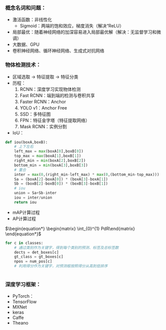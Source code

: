 ### 概念名词和问题：

- 激活函数：非线性化
   * Sigmoid：两端的饱和效应，梯度消失（解决“ReLU）
- 局部最优：随着神经网络的加深容易进入局部最优解（解决：无监督学习和微调）
- 大数据、GPU
- 卷积神经网络、循环神经网络、生成式对抗网络

### 物体检测技术：

- 区域选取 -> 特征提取 -> 特征分类
- 历程：
   1. RCNN：深度学习实现物体检测
   2. Fast RCNN：端到端的检测与卷积共享
   3. Faster RCNN：Anchor
   4. YOLO v1：Anchor Free
   5. SSD：多特征图
   6. FPN：特征金字塔（特征提取网络）
   7. Mask RCNN：实例分割
- IoU：

```python
def iou(boxA,boxB):
    # 上下左右
    left_max = max(boxA[0],boxB[0])
    top_max = max(boxA[1],boxB[1])
    right_min = min(boxA[2],boxB[2])
    bottom_min = min(boxA[3],boxB[3])
    # 重合
    inter = max(0,(right_min-left_max) * max(0,(bottom_min-top_max)))
    Sa = (boxA[2]-boxA[0]) * (boxA[3]-boxA[1])
    Sb = (boxB[2]-boxB[0]) * (boxB[3]-boxB[1])
    # iou
    union = Sa+Sb-inter
    iou = inter/union
    return iou
```

- mAP计算过程
- AP计算过程

$\begin{equation*}
    \begin{matrix} \int_{0}^{1} PdR\end{matrix}
\end{equation*}$

```python
for c in classes:
    # 通过类别作为关键字，得到每个类别的预测、标签及总标签数
    dects = det_boxes[c]
    gt_class = gt_boxes[c]
    npos = num_pos[c]
    # 利用得分作为关键字，对预测框按照得分从高到低排序
    
```

### 深度学习框架：

- PyTorch：
- TensorFlow
- MXNet
- keras
- Caffe
- Theano

